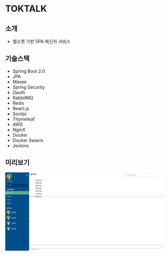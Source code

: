 # TOKTALK

## 소개
- 웹소켓 기반 SPA 메신저 서비스

## 기술스택
- Spring Boot 2.0
- JPA
- Maven
- Spring Security
- Oauth
- RabbitMQ
- Redis
- React.js
- Sockjs
- Thymeleaf
- AWS
- NginX
- Docker
- Docker Swarm
- Jenkins

## 미리보기
![shop01](./img/main.png)
